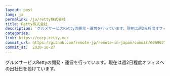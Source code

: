 ```yaml
---
layout: post
lang: ja
permalink: /ja/retty株式会社
title: Retty株式会社
description: 'グルメサービスRettyの開発・運営を行っています。現在は週2日程度オフィスへの出社日を設けています。'
categories: 
link: https://corp.retty.me/
commit_url: https://github.com/remote-jp/remote-in-japan/commit/6969627468e4b5d3dc6a5448dad15ec846220eb9
commit_at:  2020-10-27
---
```


<p>グルメサービスRettyの開発・運営を行っています。現在は週2日程度オフィスへの出社日を設けています。</p>

